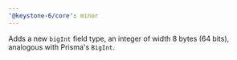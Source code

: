```yaml
---
'@keystone-6/core': minor
---
```


Adds a new `bigInt` field type, an integer of width 8 bytes (64 bits), analogous with Prisma's `BigInt`.
